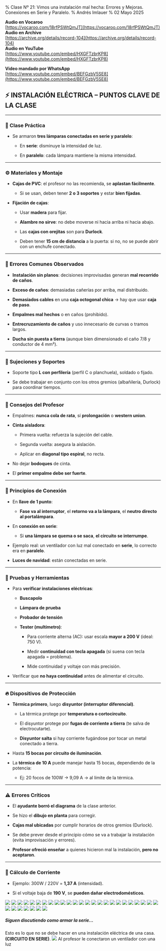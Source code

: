 % Clase Nº 21: Vimos una instalación mal hecha: Errores y Mejoras. Conexiones en Serie y Paralelo. 
% Andrés Imlauer
% 02 Mayo 2025

**Audio en Vocaroo**        
[https://vocaroo.com/18rfPSWtQmJT](https://vocaroo.com/18rfPSWtQmJT)   
**Audio en Archive**        
[https://archive.org/details/record-104](https://archive.org/details/record-104)   
**Audio en YouTube**        
[https://www.youtube.com/embed/HXGFTzbrKP8](https://www.youtube.com/embed/HXGFTzbrKP8)   
        
**Video mandado por WhatsApp**        
[https://www.youtube.com/embed/BEFGzbV5SE8](https://www.youtube.com/embed/BEFGzbV5SE8)   
     

## **⚡ INSTALACIÓN ELÉCTRICA – PUNTOS CLAVE DE LA CLASE**

---

### **🧪 Clase Práctica**

* Se armaron **tres lámparas conectadas en serie y paralelo**:

  * En **serie**: disminuye la intensidad de luz.

  * En **paralelo**: cada lámpara mantiene la misma intensidad.

---

### **⚙️ Materiales y Montaje**

* **Cajas de PVC**: el profesor no las recomienda, se **aplastan fácilmente**.

  * Si se usan, deben tener **2 o 3 soportes** y estar **bien fijadas**.

* **Fijación de cajas**:

  * Usar **madera** para fijar.

  * **Alambre no sirve**: no debe moverse ni hacia arriba ni hacia abajo.

  * Las **cajas con orejitas** son para **Durlock**.

  * Deben tener **15 cm de distancia** a la puerta: si no, no se puede abrir con un enchufe conectado.

---

### **🧱 Errores Comunes Observados**

* **Instalación sin planos**: decisiones improvisadas generan **mal recorrido de caños**.

* **Exceso de caños**: demasiadas cañerías por arriba, mal distribuido.

* **Demasiados cables** en una **caja octogonal chica** → hay que usar **caja de paso**.

* **Empalmes mal hechos** o en caños (prohibido).

* **Entrecruzamiento de caños** y uso innecesario de curvas o tramos largos.

* **Ducha sin puesta a tierra** (aunque bien dimensionado el caño 7/8 y conductor de 4 mm²).

---

### **🔨 Sujeciones y Soportes**

* Soporte tipo **L con perfilería** (perfil C o planchuela), soldado o fijado.

* Se debe trabajar en conjunto con los otros gremios (albañilería, Durlock) para coordinar tiempos.

---

### **🧠 Consejos del Profesor**

* Empalmes: **nunca cola de rata**, sí **prolongación** o **western union**.

* **Cinta aisladora**:

  * Primera vuelta: refuerza la sujeción del cable.

  * Segunda vuelta: asegura la aislación.

  * Aplicar en **diagonal tipo espiral**, no recta.

* No dejar **bodoques** de cinta.

* El **primer empalme debe ser fuerte**.

---

### **🔌 Principios de Conexión**

* En **llave de 1 punto**:

  * **Fase va al interruptor**, el **retorno va a la lámpara**, el **neutro directo al portalámpara**.

* En **conexión en serie**:

  * Si **una lámpara se quema o se saca**, **el circuito se interrumpe**.

* Ejemplo real: un ventilador con luz mal conectado en **serie**, lo correcto era en **paralelo**.

* **Luces de navidad**: están conectadas en serie.

---

### **🧪 Pruebas y Herramientas**

* Para **verificar instalaciones eléctricas**:

  * **Buscapolo**

  * **Lámpara de prueba**

  * **Probador de tensión**

  * **Tester (multímetro)**:

    * Para corriente alterna (AC): usar escala **mayor a 200 V** (ideal: 750 V).

    * Medir **continuidad con tecla apagada** (si suena con tecla apagada \= problema).

    * Mide continuidad y voltaje con más precisión.

* Verificar que **no haya continuidad** antes de alimentar el circuito.

---

### **🔥 Dispositivos de Protección**

* **Térmica primero**, luego **disyuntor (interruptor diferencial)**.

  * La térmica protege por **temperatura o cortocircuito**.

  * El disyuntor protege por **fugas de corriente a tierra** (te salva de electrocutarte).

  * **Disyuntor salta** si hay corriente fugándose por tocar un metal conectado a tierra.

* Hasta **15 bocas por circuito de iluminación**.

* La **térmica de 10 A** puede manejar hasta 15 bocas, dependiendo de la potencia:

  * Ej: 20 focos de 100W → 9,09 A → al límite de la térmica.

---

### **⚠️ Errores Críticos**

* El **ayudante borró el diagrama** de la clase anterior.

* Se hizo el **dibujo en planta** para corregir.

* **Cajas mal ubicadas** por cumplir horarios de otros gremios (Durlock).

* Se debe prever desde el principio cómo se va a trabajar la instalación (evita improvisación y errores).

* **Profesor ofreció enseñar** a quienes hicieron mal la instalación, **pero no aceptaron**.

---

### **📏 Cálculo de Corriente**

* Ejemplo: 300W / 220V \= **1,37 A** (intensidad).

* Si el voltaje baja de **190 V**, se **pueden dañar electrodomésticos**.

![](https://blogger.googleusercontent.com/img/b/R29vZ2xl/AVvXsEgQJ_tQLc5rd6y7cfWhyhofhCUHhS-MGhLedfMTFecMqmRd3m7-QWi8MJAqWwpVQNdf5JX7XhpOmOyUF8QIZdFUr48t1kAw7iMGEaf53aFYz5jgBb850mJq32R7_2C4qW5zHhWrOyrpIPWcthXQVt5vtq7M5B3v2f8Vh6AYwzVznEtnEyaZp0XsydALai0/s4160/IMG_20250430_184222823.jpg)
![](https://blogger.googleusercontent.com/img/b/R29vZ2xl/AVvXsEg8mAIPYY8vSP0kknXam4c-WbMxBHqbL-41qYTkEKHRZnwK4SfUVN1eoaBGkv7w-PpFnlascmTTdw05IBh6Ljg0vbPp6QRXDDEy_Q2Inr0HXkSeMlF3kMDKvYjkZ3B2NkzW4fp7ye6qGonpZw78BHnPJ2ADYRizcKAUyA3j-CO-zahXdHpBQfoByhR7vsg/s4160/IMG_20250430_184819957.jpg)
![](https://blogger.googleusercontent.com/img/b/R29vZ2xl/AVvXsEhsQFjJU4topCgeJqxPm4n3SHBsYugqzGUVw7p0qub23CeZNcieHIhFAEcTGE0Uf-wzscXCxbsgto8ACyivgxemuxk4NvucvAvzLz-ridgL4WZp5ApMIzY2u06q7iBc4snfZLDJcgD_yR7rQIFEeVq9dOrSvMMKyCR8dfqiV2ePJnTuE0Kd0Bt4aBcMQ3w/s4160/IMG_20250430_184836280.jpg)
![](https://blogger.googleusercontent.com/img/b/R29vZ2xl/AVvXsEgAvvepBXIvq_8Cg84D1knS7ACkmNKFPNbXf_kD8SRYksG5mC25eMK9c-WIDhiA7P-1jWJwcfJMjRGTH21wCE3fauzxNgKRsS4ooEl1Jd3B-jwgEkufo_uC53rKz8U19jYJUdhBPNBpTcd9yLb2sE2QYdseAmTRwQtT_O506bLQysN2C0zXqf6eYE_3kjI/s4160/IMG_20250430_184853076.jpg)
![](https://blogger.googleusercontent.com/img/b/R29vZ2xl/AVvXsEhMLk05fUbevv-84FKl19vydjgJtVpcZvGDMgD8P4UHuzhWn8jovFmpBgYdSAe9fsfAkle_i_eCKn5HJ0m7iJx78Lf7PQhprNwJMTt2pipQJ07QcaejVYXFwfjDfD1uTb13-PQ1U5Z0m2TwbjG9aI-al-zWklWVbALJL6Gy9RYtWI04JsV5GYsADDtj0kc/s4160/IMG_20250430_185204658.jpg)
![](https://blogger.googleusercontent.com/img/b/R29vZ2xl/AVvXsEgTS9yRH1g8o-hXwk0TVUyBdrqDwZsvH7F18sQjvDscKTyYmZDFJh_DOAzaq-YkO3MAudg6h7ypcs1Tjyp8_jUBLQ2NcIv8rEt9w2qsGyVjf-ZxNLZ2UjzcyIx9tbQQf3mHVz5-hOaRBUnZ2NcZr0xQmFwMsGx-UxzP174taxwB5UFZnpC9_elrFpCcmV4/s4160/IMG_20250430_185234817.jpg)
![](https://blogger.googleusercontent.com/img/b/R29vZ2xl/AVvXsEg28aZ8Pc_9C3rr7MRmBu5vjhRoK_Fe9-iOcFycPKek2OM_pq9IIJgEJoXaITLLrxVJKsTE3xxlCCwWo8bv1JavmDs_d-bz8Rg3bJjOGwLO6tF6CK-ZdBGAZOQicuNDWxUQriblqRI0XzKf6UEz0N0lI31kiPYXHvkc7QxxlyA31x7MkeorZNkK_s9TjQ0/s4160/IMG_20250430_185238841_HDR.jpg)
![](https://blogger.googleusercontent.com/img/b/R29vZ2xl/AVvXsEilEhBxcnAHfp_XiDOC5_nT966_4owSf8ac6m-_tXB66tI4KSm8tg_qIsdldneC0JnMypPyivI5Hd-puEnNeYstehLws35km5_gXALcus9jM6jkcDraJlNoZS0izytmDpYonUt6Phn_OEUdFdp3YVbvWTq8tP3jVW2oWt3Go0RP-ThJVEKwkuqu2lj4tf8/s4160/IMG_20250430_185354181.jpg)
![](https://blogger.googleusercontent.com/img/b/R29vZ2xl/AVvXsEgK-Pic60chbpbt5fObvVKieq51u6aVU9noCyHm7cMpPhiCvQ1My3rpQsympUiJCmjTlOncFt-0130myFnovNtFGuMdelGa7qO0wWs6_a_DFkHI8NEF_9zzl3LDSFX_DxHZhPgFNzD7xpFlBR56MALtabwTCOKRvdrep778frrkfw_BkWF0dvSovkoOG4Q/s4160/IMG_20250430_185423671.jpg)
![](https://blogger.googleusercontent.com/img/b/R29vZ2xl/AVvXsEjd7fskKqacMniP_jL7s53-MS-X2W9ZRQMCYketiQ4DLNGFWy8h0ZFaUifS7mtR8qsgO6CIALDTbYEVk4-p77NlXRYpadNn73GolF74rlL4a13u9_UtQtEp1zircoYolpbZYqsAhzgSSEGEYIwDYvUczA6xNyUXsdyxSHmve1T-drxmXCATlBwr5T6E1yE/s4160/IMG_20250430_185503502.jpg)
![](https://blogger.googleusercontent.com/img/b/R29vZ2xl/AVvXsEhT7Oy1s2IDqZ2nmYFSzX5kGpySiJ_r_j71wIqpAweMg-6-RFC8bFeOSPC6wZAjRxqimGNrOF3k-X_y6fnQxssCdbV-tjsJOmEj4JsWNCGzXMXPOmLCRaf9P-nCPtzxMdg_VDVZP_F7QpRhqUQrHJktkf2bDFcvxHOAYOcjToyIGW9yvwwYiVFysHprmHo/s4160/IMG_20250430_185516551.jpg)
![](https://blogger.googleusercontent.com/img/b/R29vZ2xl/AVvXsEiZOvowrTICQGBpmIBgagalKpD_N5ge2Kf0OHZXcvCMNUoWg0VPfWMmBIva_7TIOeqEWEkmggIfT3EZUEdslrh-gjr758_NM5BjzbNEcWM2IMMrgtLTP6EayJLg2P2dGUwmclns-c2Xuk30ahCZXS_XNCOLzmYxLRe2qp7UcOws0Bx7jG2_zjxtlEdA4PQ/s4160/IMG_20250430_185600030.jpg)
![](https://blogger.googleusercontent.com/img/b/R29vZ2xl/AVvXsEhH3iSw7GfhNHxRyYPIsDppmUahNKHZDv5_W7kFmR1TE2cdxdZ97Fc4i6Z1CTACrDKuFoTT93QcJzIivwn1qIMOooW9Sd25GH3tHGcVhbN4149p_HC_WcwpHHDN2OyS5LiiqWJ6nuUCzvWbVElCedEWz4jtZNVXCqKdwsh1LvyIpfepmmIlcMrTjhAizxI/s4160/IMG_20250430_185602023_BURST000_COVER_TOP.jpg)
![](https://blogger.googleusercontent.com/img/b/R29vZ2xl/AVvXsEjV3Q2iXfdlINpMJxqxz5q-Cv8TKN9LLf1IJnrSZVY0Eymu1I4GaLDLCK_mK2a8u2-Zdlvv23PLVnqP2UmQwac5d-sprb0qjD1K5pfSn5Q-NCKB2t7F1NiRvyD4GDLr-5RG0VWN_81J-7xvcjsqexF4YPJykFSUgJOde0eeAFy2PplhzqwLHCWoVMwXXSc/s4160/IMG_20250430_185602023_BURST001.jpg)
![](https://blogger.googleusercontent.com/img/b/R29vZ2xl/AVvXsEhBnOrVmKhYYdoxW6bg9O0ytM11o9_kAdXEEckAAB7uq3o12j6ezyXbBxC9D4Ukg07MtggFq1xTJVK5sj37afZO3iXlsufXA1IuxceXZgTDcNY_lccUaQhSBbgTFThocpu2SGBGC2tJUdU44fiqBz7UhtPx5KCivvB2dHxGHyUlKjB2x1uDxJXgpAsR58c/s4160/IMG_20250430_185612321.jpg)
![](https://blogger.googleusercontent.com/img/b/R29vZ2xl/AVvXsEilFRRxJ-R2jo2PiKyL_e5Yz2bi0oWEieHs-e72S5k0IpiGkzdPe7WTbaCw4Mk_KKTNPFUdk5sYrunqVTeVzHwwrhJuiXosxr_BP3-WyQYQXt8HytyHqmJYOQG2KDQpBC9d2oxBbwlfNeh1Xpu29sB1zFwJJEmbWmWh15fIp8KFHZO-iiHGNc-bXCICXPI/s4160/IMG_20250430_185621042.jpg)
![](https://blogger.googleusercontent.com/img/b/R29vZ2xl/AVvXsEjed84RI_E7LzhUrF3SwW8TWyzWXKzQTHZ1ANY7JKqLOp-tqdz7i6q_lDKXq-vdZfpN_MPDOwxTngRE6xXdVCnHlppVDAdNvu_UX35z5ydyu0pQj5ZSQ3Mhc3tG-NZmCmjzGicXKwAuSXm7MWZ0oeD05nUoY1i9uWUQl9sEtdk7kQZCZL4aGn4VzbEGmmA/s4160/IMG_20250430_185624579.jpg)
![](https://blogger.googleusercontent.com/img/b/R29vZ2xl/AVvXsEhDu-CdKoaMPEgEm4TxJ4Zt56Hv_BtIUv1FWhkB14aQA4G_ZEDvZa8QOiLcnIoeL2DvUpZeKskYmAl9C3HxZ-2heXRJp9IMjnatUEaavmOLcc-7stvQPVZPvyk_9KlNCWpsrL0Fe0T_zfrdO4FsEcHKBA-L_ILrMdjQ8F70MIF2m8YpN-mjFo0ia7gJUh8/s4160/IMG_20250430_185638178.jpg)
![](https://blogger.googleusercontent.com/img/b/R29vZ2xl/AVvXsEjlkCxKdOFAJrZ6CxB5ZtqL5gcZNEDJRRVMJFXzWNq2XM0r7OAXRzu6KQiZdBsTq198Se4fuA5hhNzgaXhFXsfL1-Qx3YBWWtQbKi5kUyGDaLuEcvt99-FOEj_3r3UhNwJ4mHrRBAu39nnJTzqAHJpr_Rux8LtHOZhWgJ2Dndv7E50XhDFTi3X0vB2IgGI/s4160/IMG_20250430_185814605.jpg)
![](https://blogger.googleusercontent.com/img/b/R29vZ2xl/AVvXsEjJUoouXI2qTl098odl47Dqvw6yN-WWJwi63Tsw0S-i1SqAiTjX7STpQI67CLD3yB6h00LOf26R4jgxjWKoGy6K6jRWFDVB_j7lV8FX0O5aoUWRMLB9cHEOST8GdTCMw2gMMrN4o02Z8fgNlGX1oGN5nPujnAfEL9cxUh1jnhln3c-Mq3fGqpo49a-n614/s4160/IMG_20250430_190129517.jpg)
![](https://blogger.googleusercontent.com/img/b/R29vZ2xl/AVvXsEgwJmLqu3zxQ7XNYr6vVrm5-k52_zTfYZT600gnhdVfIlmZ2rS1i9t1AqzGkxwYPiAwmyHtKsdFODQbmkFw38YMsx6fkld2F2JBE1EuBs9HG-NI5pmvUm48RPVauSPCfV4Tkc6T8zPW_o3Z4yYeQ55O6q06FJBrr6uu0ptIUj9Oddc76l5GEG1xVfA5iQw/s4160/IMG_20250430_190133974.jpg)
![](https://blogger.googleusercontent.com/img/b/R29vZ2xl/AVvXsEgeF99JT_qnwGeM202Of117kcqFZRS-0mNK8POquPcfQSI_YBJnPjKrbRkwea_qoDfdB11-bDVxf5NGQJ0kK8is-doGDw2A6v8mNhF-qrDERR9wU5IPWjg3SQ7XuqCAsCBPUouV2Egp4jGhA67Dwbj1iwjDYmX7S0B9q7iYDTP2etXKnKLBtEhn6-i_MxA/s4160/IMG_20250430_190320519.jpg)
![](https://blogger.googleusercontent.com/img/b/R29vZ2xl/AVvXsEg2rxZKKbCZwPgQX4O8Aghjaw2Tg4wP6gvr6FBZp9mrqThvZs90YR5U2Pu_-VMeDEYP_gDMKv0exearNjobtlzVHVYvIjJvvKBUPbn9IkRmT9st5X9AotTjMvgadVnylOmD1Kpt9MaFSdm7VVJ-OycytPpkOrFx-IKkZbi2GAplb3KTfOblQmPlwuNyjFM/s4160/IMG_20250430_190322613.jpg)
![](https://blogger.googleusercontent.com/img/b/R29vZ2xl/AVvXsEgEGdbpJfitSswlRFlPwkqcr5PqnABcp6KFmmqcr2xz8ZjeWoDJ1E_QkKTWj5ieJPk_xr6xrCrAmJjscpphRnItwjWMZDZdTgxqi56rhsohTnl1HtXb1HIpvjZjKLpXMMSzGRnpDxL7TnN5585iy5Km3s52uj6NneQQoLs4JT-rUTBfuxKui_YtYyjloU8/s4160/IMG_20250430_190325056.jpg)
![](https://blogger.googleusercontent.com/img/b/R29vZ2xl/AVvXsEhcreNXwHxJEb46-EIqaetEQgJ8lhEU2GaZJs6ZrgCEyrGssixkQ8_nnK8DO_Jg8T_Pxj-CiNgQosdm7MtMYzxcyZl5JcGUer0EFIiNZJXciYBFr_oAydTXKwqpIj3wIekbuRfZ7BVxiAAEGoFB76zmAFXBBx4Ya3XXPzVcqMRWkCCdfx_zFAYRWRXmPqU/s4160/IMG_20250430_190343619.jpg)
![](https://blogger.googleusercontent.com/img/b/R29vZ2xl/AVvXsEhV_4x_FlR5nSin_ebGiE6t8JSWGDUQxWNMltpqCWjJr9SxagvSlcmrFWO_T7UEK5O3ixIdAL8WJrfO6pz1AaTJsvQJ6rM1pgdAoX9-5b4WTL2wxRky08_1P1x694QJAG2TSYAjvmzqTjZ2P97r64bAZmB-qzexmXOHs_y1_6ONWh3r3nKBezSwTMvikDU/s4160/IMG_20250430_190624817.jpg)
![](https://blogger.googleusercontent.com/img/b/R29vZ2xl/AVvXsEj9gpH4HjPycBazHsZoK996md8Ro5xVdIENFqotsTdP22BwuoghtUx517oqNi64ffBDntCdmUnIdehLCObehKEWNPXDtIAbfrQWFEzEZu_bKA3UUU1zzcjoojrgRYamjre4Gj7Kbu2BOKoDf74q6AkIFyVby909KR9WBlUrsuZA566A7IEBwvirJyp2Zbo/s4160/IMG_20250430_190930577.jpg)
![](https://blogger.googleusercontent.com/img/b/R29vZ2xl/AVvXsEiwu65ESAU5koy3TVH1_Mnd4q-jviXuMebIMoas32z8u4bsLrZZL9fgPAFQDpsTIXpUCaLTWi_r1jwKlbhViL1H6lmTtQeFIDHuvCUS11dfmcl3hE9tKzB_7Y7Xb2pGOOFf-7UX_B7Pomr2QjJ7NyM9EH0DWWioJNujmNcRSRUqlW-6MTL-z7kHQ9XtzUw/s4160/IMG_20250430_202528860.jpg)
![](https://blogger.googleusercontent.com/img/b/R29vZ2xl/AVvXsEjMzo4zTul5UYc279kxWefSQfBDsXvEPimltfE8tc2MmPumGlALBVyZF-g3HJfRNgOMSvXIpJ-z22Oe_rUxPJmPmn2JNeCIzt5hK9Ck9AWlBf6cJLUsHnX5HjbvBmS2x4hBx1ZGlDK84zghgzIzbfg_btWxpnljM1Ww2ecFEXjLltDQu3qrotSYzNGonFY/s4160/IMG_20250430_202532552.jpg)
![](https://blogger.googleusercontent.com/img/b/R29vZ2xl/AVvXsEg5pAAealZYcjn6R4TCmxqWKXVPwK3u_U9mumvFKQ4ywhZwkru9XgHwdLoeCIp1g6br71UxLL9enZNvKytxYJfMP_CjbxQ5aGWVSgEG6EJTHtLt9d22o_uDTh8JnC_w5diRKFbrvJGvkmNBkxPWSws_C2bCXcEoilKoKG3lNfrw6Ne0YdMshPhfQkT_Z2Y/s4160/IMG_20250430_203223859.jpg)
![](https://blogger.googleusercontent.com/img/b/R29vZ2xl/AVvXsEiJPmeUw0KXxpiGwE6g-yb9LAR8yZCO_uAdfGI2iqyrQxmmyWCXilnkN9dte3kjyOFJd0jZpQCfmlheu274qQHywJpZCBjij1mHopao1BWypwCK1Ro0w-YRlOE3CdWhHrEDxD5RrGinRHL51pR90RGSwt1The2u3k87e43y-_PiaE2p_HuPUe0_fqJGT4k/s4160/IMG_20250430_203224669.jpg)
![](https://blogger.googleusercontent.com/img/b/R29vZ2xl/AVvXsEhUIpOTyXaLuWb4zSD6za1-Hr734SeZp01OAH0barkT3170_agcozpWNAc7UpuLSOjGH7NNzZ-RZoisucnFWGrs96ZkxpYA_sCkFFlVQVFhWTN0z-2KeJpcNd7Lvxscr_K4S-dYKd3Y3q51RwAlZEgquvo5gYppr1Zgm6XlYDdlp86LIEY1kQVfMbnDl7M/s4160/IMG_20250430_204733652_BURST001.jpg)

##### Siguen discutiendo como armar la serie...
Esto es lo que no se debe hacer en una instalación eléctrica de una casa. **(CIRCUITO EN SERIE)**.
![](https://blogger.googleusercontent.com/img/b/R29vZ2xl/AVvXsEj7Zce9ZsIhn35EhT2mxAuaL5RHgA9g4hWjWbsjRGnmUWwdwYFxaWU5Yrno9ym4bCE7e92y261FAlLkLNnqEjwAtYuaUJ81mS4tFQY0yIwUKmZnXWcoqFsQnwFqIUMbKs0fQ9wb4xk37DH8vf9Qe4NK7ObsC1uUB5DcogZn8MDrNOHdX79dDKVZvn7TFEE/s311/unnamed.png)
Al profesor le conectaron un ventilador con una luz 
